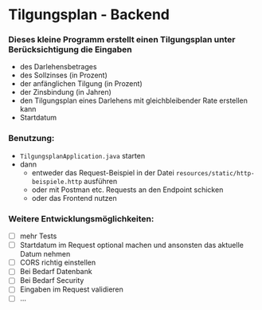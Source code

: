 # Tilgungsplan - Backend

### Dieses kleine Programm erstellt einen Tilgungsplan unter Berücksichtigung die Eingaben
- des Darlehensbetrages
- des Sollzinses (in Prozent)
- der anfänglichen Tilgung (in Prozent)
- der Zinsbindung (in Jahren)
- den Tilgungsplan eines Darlehens mit gleichbleibender Rate erstellen kann
- Startdatum

### Benutzung:
- ```TilgungsplanApplication.java``` starten
- dann
  - entweder das Request-Beispiel in der Datei ```resources/static/http-beispiele.http``` ausführen
  - oder mit Postman etc. Requests an den Endpoint schicken
  - oder das Frontend nutzen

### Weitere Entwicklungsmöglichkeiten:
- [ ] mehr Tests
- [ ] Startdatum im Request optional machen und ansonsten das aktuelle Datum nehmen
- [ ] CORS richtig einstellen
- [ ] Bei Bedarf Datenbank
- [ ] Bei Bedarf Security
- [ ] Eingaben im Request validieren
- [ ] ...
